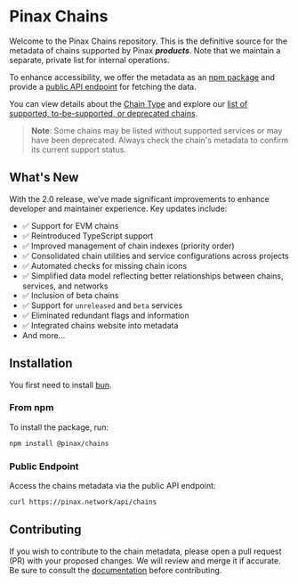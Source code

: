 # Pinax Chains

Welcome to the Pinax Chains repository. This is the definitive source for the metadata of chains supported by Pinax **_products_**. Note that we maintain a separate, private list for internal operations.

To enhance accessibility, we offer the metadata as an [npm package](#install_from_npm) and provide a [public API endpoint](#public_endpoint) for fetching the data.

You can view details about the [Chain Type](/types/chain.types.ts) and explore our [list of supported, to-be-supported, or deprecated chains](/types/pinax.types.ts).

> **Note**: Some chains may be listed without supported services or may have been deprecated. Always check the chain's metadata to confirm its current support status.

## What's New

With the 2.0 release, we’ve made significant improvements to enhance developer and maintainer experience. Key updates include:

- ✅ Support for EVM chains
- ✅ Reintroduced TypeScript support
- ✅ Improved management of chain indexes (priority order)
- ✅ Consolidated chain utilities and service configurations across projects
- ✅ Automated checks for missing chain icons
- ✅ Simplified data model reflecting better relationships between chains, services, and networks
- ✅ Inclusion of beta chains
- ✅ Support for `unreleased` and `beta` services
- ✅ Eliminated redundant flags and information
- ✅ Integrated chains website into metadata
- And more...

## Installation

You first need to install [bun](https://bun.sh/).

### From npm

To install the package, run:

```bash
npm install @pinax/chains
```

### Public Endpoint

Access the chains metadata via the public API endpoint:

```bash
curl https://pinax.network/api/chains
```

## Contributing

If you wish to contribute to the chain metadata, please open a pull request (PR) with your proposed changes. We will review and merge it if accurate. Be sure to consult the [documentation](/docs) before contributing.